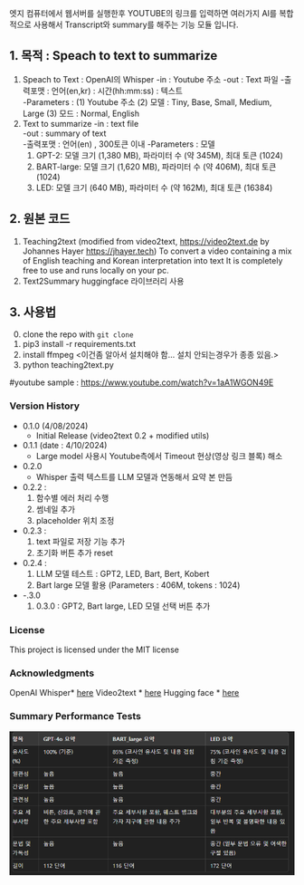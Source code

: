 엣지 컴퓨터에서 웹서버를 실행한후 YOUTUBE의 링크를 입력하면 
여러가지 AI를 복합적으로 사용해서 Transcript와 summary를 해주는 기능 모듈 입니다. 


## 1. 목적 : Speach to text to summarize
  1) Speach to Text : OpenAI의 Whisper 
       -in : Youtube 주소 
       -out : Text 파일 
       -출력포맷 : 언어(en,kr) : 시간(hh:mm:ss) : 텍스트  
      -Parameters :
        (1) Youtube 주소 
        (2) 모델 : Tiny, Base, Small, Medium, Large 
        (3) 모드 : Normal, English 
  2) Text to summarize 
       -in : text file  
       -out : summary of text  
       -출력포맷 : 언어(en) , 300토큰 이내 
      -Parameters : 모델 
        1) GPT-2: 모델 크기 (1,380 MB), 파라미터 수 (약 345M), 최대 토큰 (1024) 
        2) BART-large: 모델 크기 (1,620 MB), 파라미터 수 (약 406M), 최대 토큰 (1024) 
        3) LED: 모델 크기 (640 MB), 파라미터 수 (약 162M), 최대 토큰 (16384)


## 2. 원본 코드 
 1) Teaching2text
  (modified from video2text, https://video2text.de by Johannes Hayer https://jhayer.tech)
  To convert a video containing a mix of English teaching and Korean interpretation into text
  It is completely free to use and runs locally on your pc.
 2) Text2Summary
   huggingface 라이브러리 사용

## 3. 사용법
0. clone the repo with `git clone`
1. pip3 install -r requirements.txt
2. install ffmpeg 
<이건좀 알아서 설치해야 함... 설치 안되는경우가 종종 있음.>
3. python teaching2text.py

#youtube sample : https://www.youtube.com/watch?v=1aA1WGON49E


### Version History

- 0.1.0 (4/08/2024)
  - Initial Release (video2text 0.2 + modified utils)
- 0.1.1 (date : 4/10/2024)
  - Large model 사용시 Youtube측에서 Timeout 현상(영상 링크 블록) 해소 
- 0.2.0
  - Whisper 출력 텍스트를 LLM 모델과 연동해서 요약 본 만듬  
- 0.2.2 : 
    1. 함수별 에러 처리 수행 
    2. 썸네일 추가 
    3. placeholder 위치 조정 
- 0.2.3 : 
    1. text 파일로 저장 기능 추가 
    2. 초기화 버튼 추가 reset 
- 0.2.4 : 
    1. LLM 모델 테스트 : GPT2, LED, Bart, Bert, Kobert 
    1. Bart large 모델 활용 (Parameters : 406M, tokens : 1024)
- -.3.0
    1. 0.3.0 : GPT2, Bart large, LED 모델 선택 버튼 추가 

### License

This project is licensed under the MIT license

### Acknowledgments
OpenAI Whisper\* [here](https://github.com/openai/whisper)
Video2text \* [here](https://github.com/XamHans/video-2-text.git)
Hugging face \* [here](https://huggingface.co/facebook/bart-large-cnn)


### Summary Performance Tests 
![alt text](image.png)

